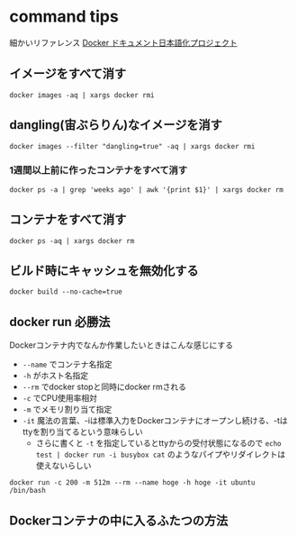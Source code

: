 # command tips

細かいリファレンス [Docker ドキュメント日本語化プロジェクト](http://docs.docker.jp/index.html)

## イメージをすべて消す

```
docker images -aq | xargs docker rmi
```

## dangling(宙ぶらりん)なイメージを消す



```
docker images --filter "dangling=true" -aq | xargs docker rmi 
```

### 1週間以上前に作ったコンテナをすべて消す

```
docker ps -a | grep 'weeks ago' | awk '{print $1}' | xargs docker rm
```

## コンテナをすべて消す

```
docker ps -aq | xargs docker rm
```

## ビルド時にキャッシュを無効化する

```
docker build --no-cache=true
```

## docker run 必勝法

Dockerコンテナ内でなんか作業したいときはこんな感じにする

- `--name` でコンテナ名指定
- `-h` がホスト名指定
- `--rm` でdocker stopと同時にdocker rmされる
- `-c` でCPU使用率相対
- `-m` でメモリ割り当て指定
- `-it` 魔法の言葉、-iは標準入力をDockerコンテナにオープンし続ける、-tはttyを割り当てるという意味らしい
  - さらに書くと `-t` を指定しているとttyからの受付状態になるので `echo test | docker run -i busybox cat` のようなパイプやリダイレクトは使えないらしい

```
docker run -c 200 -m 512m --rm --name hoge -h hoge -it ubuntu /bin/bash
```

## Dockerコンテナの中に入るふたつの方法

